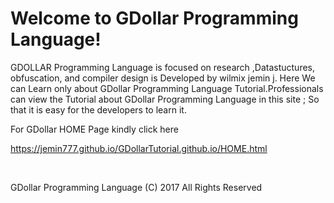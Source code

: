 

Welcome to GDollar Programming Language!
===========================================

GDOLLAR Programming Language is focused on research ,Datastuctures, obfuscation, and compiler design is Developed by wilmix jemin j. Here We can Learn only about GDollar Programming Language Tutorial.Professionals can view the Tutorial about GDollar Programming Language in this site ; So that it is easy for the developers to learn it.




For   GDollar  HOME  Page  kindly  click  here  

https://jemin777.github.io/GDollarTutorial.github.io/HOME.html 
  
  


<br>


<p align="centre">  GDollar  Programming  Language  (C)   2017   All  Rights  Reserved <p>
